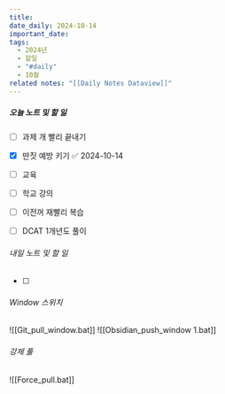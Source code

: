 ```yaml
---
title: 
date_daily: 2024-10-14
important_date: 
tags:
  - 2024년
  - 할일
  - "#daily"
  - 10월
related notes: "[[Daily Notes Dataview]]"
---
```

##### 오늘 노트 및 할 일 
- [ ] 과제 개 빨리 끝내기
- [x] 딴짓 예방 키기 ✅ 2024-10-14
- [ ] 교육
- [ ] 학교 강의
- [ ] 이전꺼 재빨리 복습
- [ ] DCAT 1개년도 풀이




###### 내일 노트 및 할 일
- [ ]  


######  Window 스위치
![[Git_pull_window.bat]]
![[Obsidian_push_window 1.bat]]



###### 강제 풀
![[Force_pull.bat]]